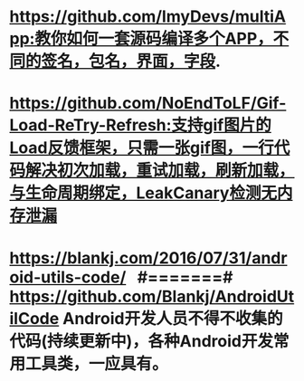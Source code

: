 # https://github.com/lmyDevs/multiApp:教你如何一套源码编译多个APP，不同的签名，包名，界面，字段.

# https://github.com/NoEndToLF/Gif-Load-ReTry-Refresh:支持gif图片的Load反馈框架，只需一张gif图，一行代码解决初次加载，重试加载，刷新加载，与生命周期绑定，LeakCanary检测无内存泄漏

# https://blankj.com/2016/07/31/android-utils-code/   #=======# https://github.com/Blankj/AndroidUtilCode  Android开发人员不得不收集的代码(持续更新中)，各种Android开发常用工具类，一应具有。




